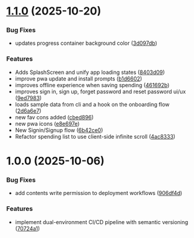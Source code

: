 # [1.1.0](https://github.com/pdelaplana/spendless.ionic.pwa/compare/v1.0.0...v1.1.0) (2025-10-20)


### Bug Fixes

* updates progress container background color ([3d097db](https://github.com/pdelaplana/spendless.ionic.pwa/commit/3d097db1f2f35b834f7fdee0f16070be70ea4e66))


### Features

* Adds SplashScreen and unify app loading states ([8403d09](https://github.com/pdelaplana/spendless.ionic.pwa/commit/8403d090da9114124cd708af4d331b5a1f541082))
* improve pwa update and install prompts ([b1d6602](https://github.com/pdelaplana/spendless.ionic.pwa/commit/b1d660261f71834936cdb854fd26d846aebae23c))
* improves offline experience when saving spending ([461692b](https://github.com/pdelaplana/spendless.ionic.pwa/commit/461692b40bc2a734b261c026fe1034c5425c7da1))
* improves sign in, sign up, forget password and reset password ui/ux ([9ed7983](https://github.com/pdelaplana/spendless.ionic.pwa/commit/9ed79831a64c4f9f0b56d23de0f063ecd02b542a))
* loads sample data from cli and a hook on the onboarding flow ([2d6a6e7](https://github.com/pdelaplana/spendless.ionic.pwa/commit/2d6a6e789c23c36e5e976209a84aaa9b8373ee8b))
* new fav cons added ([cbed896](https://github.com/pdelaplana/spendless.ionic.pwa/commit/cbed89629eaf142d3658556e7ee8ef44486e40b8))
* new pwa icons ([e8e697e](https://github.com/pdelaplana/spendless.ionic.pwa/commit/e8e697e05a189021132affda05fe7159a85e7be5))
* New Signin/Signup flow ([6b42ce0](https://github.com/pdelaplana/spendless.ionic.pwa/commit/6b42ce02395ff899f6aa2829fd7394401fb0cf6c))
* Refactor spending list to use client-side infinite scroll ([4ac8333](https://github.com/pdelaplana/spendless.ionic.pwa/commit/4ac83337d765019708f01358e5859d4d3b957692))

# 1.0.0 (2025-10-06)


### Bug Fixes

* add contents write permission to deployment workflows ([906df4d](https://github.com/pdelaplana/spendless.ionic.pwa/commit/906df4dc8cb9615e76a2cd8d807d64822c53592e))


### Features

* implement dual-environment CI/CD pipeline with semantic versioning ([70724a1](https://github.com/pdelaplana/spendless.ionic.pwa/commit/70724a11a0f322ed99be3847e68059c40396039e))
